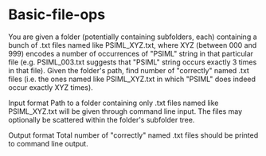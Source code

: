 # Basic-file-ops

You are given a folder (potentially containing subfolders, each) containing a bunch of .txt files named like PSIML_XYZ.txt, where XYZ (between 000 and 999) encodes a number of occurrences of "PSIML" string in that particular file (e.g. PSIML_003.txt suggests that "PSIML" string occurs exactly 3 times in that file). Given the folder's path, find number of "correctly" named .txt files (i.e. the ones named like PSIML_XYZ.txt in which "PSIML" does indeed occur exactly XYZ times).

Input format
Path to a folder containing only .txt files named like PSIML_XYZ.txt will be given through command line input. The files may optionally be scattered within the folder's subfolder tree.

Output format
Total number of "correctly" named .txt files should be printed to command line output.
